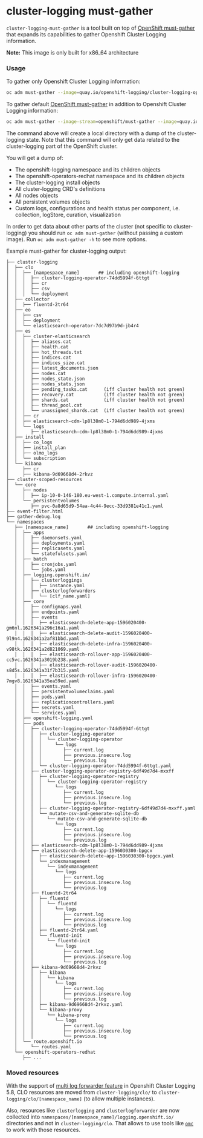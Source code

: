 cluster-logging must-gather
=================

`cluster-logging-must-gather` is a tool built on top of [OpenShift must-gather](https://github.com/openshift/must-gather)
that expands its capabilities to gather Openshift Cluster Logging information.

**Note:** This image is only built for x86_64 architecture

### Usage
To gather only Openshift Cluster Logging information: 
```sh
oc adm must-gather --image=quay.io/openshift-logging/cluster-logging-operator:latest -- /usr/bin/gather
```

To gather default [OpenShift must-gather](https://github.com/openshift/must-gather) in addition to Openshift Cluster Logging information: 
```sh
oc adm must-gather --image-stream=openshift/must-gather --image=quay.io/openshift/origin-cluster-logging-operator -- /usr/bin/gather
```

The command above will create a local directory with a dump of the cluster-logging state.
Note that this command will only get data related to the cluster-logging part of the OpenShift cluster.

You will get a dump of:
- The openshift-logging namespace and its children objects
- The openshift-operators-redhat namespace and its children objects
- The cluster-logging install objects
- All cluster-logging CRD's definitions
- All nodes objects
- All persistent volumes objects
- Custom logs, configurations and health status per component, i.e. collection, logStore, curation, visualization

In order to get data about other parts of the cluster (not specific to cluster-logging) you should
run `oc adm must-gather` (without passing a custom image). Run `oc adm must-gather -h` to see more options.

Example must-gather for cluster-logging output:
```
├── cluster-logging
│  ├── clo
│  │  ├── [nampespace_name]       ## including openshift-logging
│  │  │  ├── cluster-logging-operator-74dd5994f-6ttgt
│  │  │  ├── cr
│  │  │  ├── csv
│  │  │  └── deployment
│  ├── collector
│  │  ├── fluentd-2tr64
│  ├── eo
│  │  ├── csv
│  │  ├── deployment
│  │  └── elasticsearch-operator-7dc7d97b9d-jb4r4
│  ├── es
│  │  ├── cluster-elasticsearch
│  │  │  ├── aliases.cat
│  │  │  ├── health.cat
│  │  │  ├── hot_threads.txt
│  │  │  ├── indices.cat
│  │  │  ├── indices_size.cat
│  │  │  ├── latest_documents.json
│  │  │  ├── nodes.cat
│  │  │  ├── nodes_state.json
│  │  │  ├── nodes_stats.json
│  │  │  ├── pending_tasks.cat      (iff cluster health not green)
│  │  │  ├── recovery.cat           (iff cluster health not green)
│  │  │  ├── shards.cat             (iff cluster health not green)
│  │  │  ├── thread_pool.cat
│  │  │  └── unassigned_shards.cat  (iff cluster health not green)
│  │  ├── cr
│  │  ├── elasticsearch-cdm-lp8l38m0-1-794d6dd989-4jxms
│  │  └── logs
│  │     ├── elasticsearch-cdm-lp8l38m0-1-794d6dd989-4jxms
│  ├── install
│  │  ├── co_logs
│  │  ├── install_plan
│  │  ├── olmo_logs
│  │  └── subscription
│  └── kibana
│     ├── cr
│     ├── kibana-9d69668d4-2rkvz
├── cluster-scoped-resources
│  └── core
│     ├── nodes
│     │  ├── ip-10-0-146-180.eu-west-1.compute.internal.yaml
│     └── persistentvolumes
│        ├── pvc-0a8d65d9-54aa-4c44-9ecc-33d9381e41c1.yaml
├── event-filter.html
├── gather-debug.log
└── namespaces
   ├── [namespace_name]       ## including openshift-logging
   │  ├── apps
   │  │  ├── daemonsets.yaml
   │  │  ├── deployments.yaml
   │  │  ├── replicasets.yaml
   │  │  └── statefulsets.yaml
   │  ├── batch
   │  │  ├── cronjobs.yaml
   │  │  └── jobs.yaml
   │  ├── logging.openshift.io/
   │  │  ├── clusterloggings
   │  │  │  ├── instance.yaml
   │  │  ├── clusterlogforwarders
   │  │  │  └── [clf_name.yaml]
   │  ├── core
   │  │  ├── configmaps.yaml
   │  │  ├── endpoints.yaml
   │  │  ├── events
   │  │  │  ├── elasticsearch-delete-app-1596020400-gm6nl.1626341a296c16a1.yaml
   │  │  │  ├── elasticsearch-delete-audit-1596020400-9l9n4.1626341a2af81bbd.yaml
   │  │  │  ├── elasticsearch-delete-infra-1596020400-v98tk.1626341a2d821069.yaml
   │  │  │  ├── elasticsearch-rollover-app-1596020400-cc5vc.1626341a3019b238.yaml
   │  │  │  ├── elasticsearch-rollover-audit-1596020400-s8d5s.1626341a31f7b315.yaml
   │  │  │  ├── elasticsearch-rollover-infra-1596020400-7mgv8.1626341a35ea59ed.yaml
   │  │  ├── events.yaml
   │  │  ├── persistentvolumeclaims.yaml
   │  │  ├── pods.yaml
   │  │  ├── replicationcontrollers.yaml
   │  │  ├── secrets.yaml
   │  │  └── services.yaml
   │  ├── openshift-logging.yaml
   │  ├── pods
   │  │  ├── cluster-logging-operator-74dd5994f-6ttgt
   │  │  │  ├── cluster-logging-operator
   │  │  │  │  └── cluster-logging-operator
   │  │  │  │     └── logs
   │  │  │  │        ├── current.log
   │  │  │  │        ├── previous.insecure.log
   │  │  │  │        └── previous.log
   │  │  │  └── cluster-logging-operator-74dd5994f-6ttgt.yaml
   │  │  ├── cluster-logging-operator-registry-6df49d7d4-mxxff
   │  │  │  ├── cluster-logging-operator-registry
   │  │  │  │  └── cluster-logging-operator-registry
   │  │  │  │     └── logs
   │  │  │  │        ├── current.log
   │  │  │  │        ├── previous.insecure.log
   │  │  │  │        └── previous.log
   │  │  │  ├── cluster-logging-operator-registry-6df49d7d4-mxxff.yaml
   │  │  │  └── mutate-csv-and-generate-sqlite-db
   │  │  │     └── mutate-csv-and-generate-sqlite-db
   │  │  │        └── logs
   │  │  │           ├── current.log
   │  │  │           ├── previous.insecure.log
   │  │  │           └── previous.log
   │  │  ├── elasticsearch-cdm-lp8l38m0-1-794d6dd989-4jxms
   │  │  ├── elasticsearch-delete-app-1596030300-bpgcx
   │  │  │  ├── elasticsearch-delete-app-1596030300-bpgcx.yaml
   │  │  │  └── indexmanagement
   │  │  │     └── indexmanagement
   │  │  │        └── logs
   │  │  │           ├── current.log
   │  │  │           ├── previous.insecure.log
   │  │  │           └── previous.log
   │  │  ├── fluentd-2tr64
   │  │  │  ├── fluentd
   │  │  │  │  └── fluentd
   │  │  │  │     └── logs
   │  │  │  │        ├── current.log
   │  │  │  │        ├── previous.insecure.log
   │  │  │  │        └── previous.log
   │  │  │  ├── fluentd-2tr64.yaml
   │  │  │  └── fluentd-init
   │  │  │     └── fluentd-init
   │  │  │        └── logs
   │  │  │           ├── current.log
   │  │  │           ├── previous.insecure.log
   │  │  │           └── previous.log
   │  │  ├── kibana-9d69668d4-2rkvz
   │  │  │  ├── kibana
   │  │  │  │  └── kibana
   │  │  │  │     └── logs
   │  │  │  │        ├── current.log
   │  │  │  │        ├── previous.insecure.log
   │  │  │  │        └── previous.log
   │  │  │  ├── kibana-9d69668d4-2rkvz.yaml
   │  │  │  └── kibana-proxy
   │  │  │     └── kibana-proxy
   │  │  │        └── logs
   │  │  │           ├── current.log
   │  │  │           ├── previous.insecure.log
   │  │  │           └── previous.log
   │  └── route.openshift.io
   │     └── routes.yaml
   └── openshift-operators-redhat
      ├── ...
```

### Moved resources
With the support of [multi log forwarder feature](https://docs.openshift.com/container-platform/4.14/logging/log_collection_forwarding/log-forwarding.html#log-forwarding-implementations-multi-clf_log-forwarding) in Openshift Cluster Logging 5.8, CLO resources are moved from `cluster-logging/clo/` to `cluster-logging/clo/[namespace_name]` (to allow multiple instances).

Also, resources like `clusterlogging` and `clusterlogforwarder` are now collected into `namespaces/[namespace_name]/logging.openshift.io/` directories and not in `cluster-logging/clo`. That allows to use tools like [`omc`](https://github.com/gmeghnag/omc/) to work with those resources.

